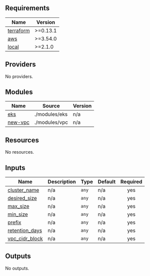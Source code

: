 ## Requirements

| Name | Version |
|------|---------|
| <a name="requirement_terraform"></a> [terraform](#requirement\_terraform) | >=0.13.1 |
| <a name="requirement_aws"></a> [aws](#requirement\_aws) | >=3.54.0 |
| <a name="requirement_local"></a> [local](#requirement\_local) | >=2.1.0 |

## Providers

No providers.

## Modules

| Name | Source | Version |
|------|--------|---------|
| <a name="module_eks"></a> [eks](#module\_eks) | ./modules/eks | n/a |
| <a name="module_new-vpc"></a> [new-vpc](#module\_new-vpc) | ./modules/vpc | n/a |

## Resources

No resources.

## Inputs

| Name | Description | Type | Default | Required |
|------|-------------|------|---------|:--------:|
| <a name="input_cluster_name"></a> [cluster\_name](#input\_cluster\_name) | n/a | `any` | n/a | yes |
| <a name="input_desired_size"></a> [desired\_size](#input\_desired\_size) | n/a | `any` | n/a | yes |
| <a name="input_max_size"></a> [max\_size](#input\_max\_size) | n/a | `any` | n/a | yes |
| <a name="input_min_size"></a> [min\_size](#input\_min\_size) | n/a | `any` | n/a | yes |
| <a name="input_prefix"></a> [prefix](#input\_prefix) | n/a | `any` | n/a | yes |
| <a name="input_retention_days"></a> [retention\_days](#input\_retention\_days) | n/a | `any` | n/a | yes |
| <a name="input_vpc_cidr_block"></a> [vpc\_cidr\_block](#input\_vpc\_cidr\_block) | n/a | `any` | n/a | yes |

## Outputs

No outputs.